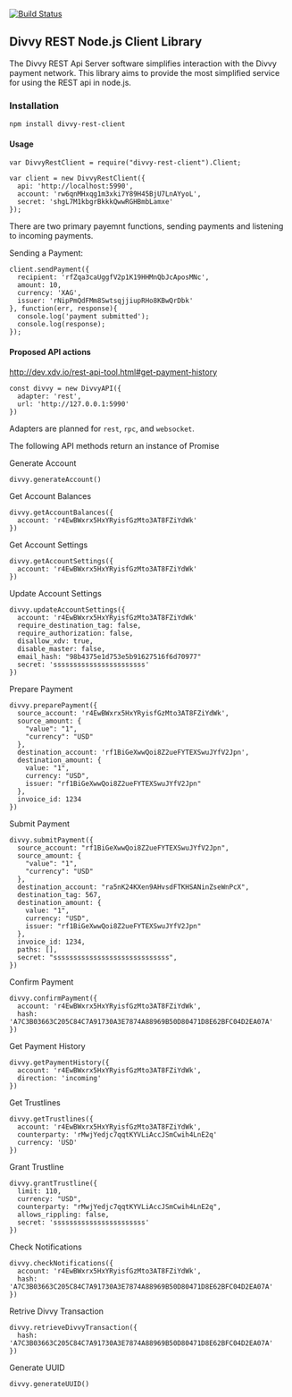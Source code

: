 [![Build Status](https://travis-ci.org/xdv/divvy-rest-client.svg)](https://travis-ci.org/xdv/divvy-rest-client)

## Divvy REST Node.js Client Library

The Divvy REST Api Server software simplifies interaction with the Divvy payment network. This library aims to provide the most simplified service for using the REST api in node.js.

### Installation

    npm install divvy-rest-client

#### Usage
    
    var DivvyRestClient = require("divvy-rest-client").Client;
    
    var client = new DivvyRestClient({
      api: 'http://localhost:5990',
      account: 'rw6qnMHxqg1m3xki7Y89H45BjU7LnAYyoL',
      secret: 'shgL7M1kbgrBkkkQwwRGHBmbLamxe' 
    });

There are two primary payemnt functions, sending payments and listening to incoming payments.

Sending a Payment:

    client.sendPayment({
      recipient: 'rfZqa3caUggfV2p1K19HHMnQbJcAposMNc',
      amount: 10,
      currency: 'XAG',
      issuer: 'rNipPmQdFMm8SwtsqjjiupRHo8KBwQrDbk' 
    }, function(err, response){
      console.log('payment submitted');
      console.log(response);
    });

#### Proposed API actions

http://dev.xdv.io/rest-api-tool.html#get-payment-history

    const divvy = new DivvyAPI({
      adapter: 'rest',
      url: 'http://127.0.0.1:5990'
    })

Adapters are planned for `rest`, `rpc`, and `websocket`.

The following API methods return an instance of Promise

Generate Account

    divvy.generateAccount()

Get Account Balances

    divvy.getAccountBalances({
      account: 'r4EwBWxrx5HxYRyisfGzMto3AT8FZiYdWk'
    })

Get Account Settings

    divvy.getAccountSettings({
      account: 'r4EwBWxrx5HxYRyisfGzMto3AT8FZiYdWk'
    })

Update Account Settings

    divvy.updateAccountSettings({
      account: 'r4EwBWxrx5HxYRyisfGzMto3AT8FZiYdWk'
      require_destination_tag: false,
      require_authorization: false,
      disallow_xdv: true,
      disable_master: false,
      email_hash: "98b4375e1d753e5b91627516f6d70977"
      secret: 'sssssssssssssssssssssss'
    }) 

Prepare Payment

    divvy.preparePayment({
      source_account: 'r4EwBWxrx5HxYRyisfGzMto3AT8FZiYdWk',
      source_amount: {
        "value": "1",
        "currency": "USD"
      },
      destination_account: 'rf1BiGeXwwQoi8Z2ueFYTEXSwuJYfV2Jpn',
      destination_amount: {
        value: "1",
        currency: "USD",
        issuer: "rf1BiGeXwwQoi8Z2ueFYTEXSwuJYfV2Jpn"
      },
      invoice_id: 1234
    })

Submit Payment

    divvy.submitPayment({
      source_account: "rf1BiGeXwwQoi8Z2ueFYTEXSwuJYfV2Jpn",
      source_amount: {
        "value": "1",
        "currency": "USD"
      },
      destination_account: "ra5nK24KXen9AHvsdFTKHSANinZseWnPcX",
      destination_tag: 567,
      destination_amount: {
        value: "1",
        currency: "USD",
        issuer: "rf1BiGeXwwQoi8Z2ueFYTEXSwuJYfV2Jpn"
      },
      invoice_id: 1234,
      paths: [],
      secret: "sssssssssssssssssssssssssssss",
    })

Confirm Payment

    divvy.confirmPayment({
      account: 'r4EwBWxrx5HxYRyisfGzMto3AT8FZiYdWk',
      hash: 'A7C3B03663C205C84C7A91730A3E7874A88969B50D80471D8E62BFC04D2EA07A'
    }) 

Get Payment History

    divvy.getPaymentHistory({
      account: 'r4EwBWxrx5HxYRyisfGzMto3AT8FZiYdWk',
      direction: 'incoming'
    })

Get Trustlines

    divvy.getTrustlines({
      account: 'r4EwBWxrx5HxYRyisfGzMto3AT8FZiYdWk',
      counterparty: 'rMwjYedjc7qqtKYVLiAccJSmCwih4LnE2q'
      currency: 'USD'
    })

Grant Trustline

    divvy.grantTrustline({
      limit: 110,
      currency: "USD",
      counterparty: "rMwjYedjc7qqtKYVLiAccJSmCwih4LnE2q",
      allows_rippling: false,
      secret: 'sssssssssssssssssssssss'
    })

Check Notifications

    divvy.checkNotifications({
      account: 'r4EwBWxrx5HxYRyisfGzMto3AT8FZiYdWk',
      hash: 'A7C3B03663C205C84C7A91730A3E7874A88969B50D80471D8E62BFC04D2EA07A'
    })

Retrive Divvy Transaction

    divvy.retrieveDivvyTransaction({
      hash: 'A7C3B03663C205C84C7A91730A3E7874A88969B50D80471D8E62BFC04D2EA07A'
    })

Generate UUID

    divvy.generateUUID()

